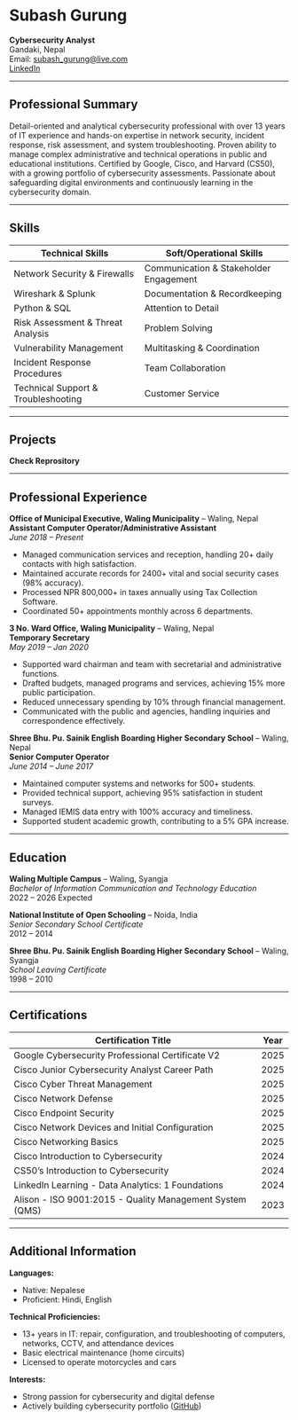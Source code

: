 # Subash Gurung  
**Cybersecurity Analyst**  
Gandaki, Nepal    
Email: subash_gurung@live.com  
[LinkedIn](https://www.linkedin.com/in/subash1031/)

---

## Professional Summary

Detail-oriented and analytical cybersecurity professional with over 13 years of IT experience and hands-on expertise in network security, incident response, risk assessment, and system troubleshooting. Proven ability to manage complex administrative and technical operations in public and educational institutions. Certified by Google, Cisco, and Harvard (CS50), with a growing portfolio of cybersecurity assessments. Passionate about safeguarding digital environments and continuously learning in the cybersecurity domain.

---

## Skills

| Technical Skills                    | Soft/Operational Skills                |
|-------------------------------------|----------------------------------------|
| Network Security & Firewalls        | Communication & Stakeholder Engagement |
| Wireshark & Splunk                  | Documentation & Recordkeeping          |
| Python & SQL                        | Attention to Detail                    |
| Risk Assessment & Threat Analysis   | Problem Solving                        |
| Vulnerability Management            | Multitasking & Coordination            |
| Incident Response Procedures        | Team Collaboration                     |
| Technical Support & Troubleshooting | Customer Service                       |

---

## Projects
**Check Reprository**

---

## Professional Experience

**Office of Municipal Executive, Waling Municipality** – Waling, Nepal  
**Assistant Computer Operator/Administrative Assistant**  
*June 2018 – Present*  
- Managed communication services and reception, handling 20+ daily contacts with high satisfaction.  
- Maintained accurate records for 2400+ vital and social security cases (98% accuracy).  
- Processed NPR 800,000+ in taxes annually using Tax Collection Software.  
- Coordinated 50+ appointments monthly across 6 departments.

**3 No. Ward Office, Waling Municipality** – Waling, Nepal  
**Temporary Secretary**  
*May 2019 – Jan 2020*  
- Supported ward chairman and team with secretarial and administrative functions.  
- Drafted budgets, managed programs and services, achieving 15% more public participation.  
- Reduced unnecessary spending by 10% through financial management.  
- Communicated with the public and agencies, handling inquiries and correspondence effectively.

**Shree Bhu. Pu. Sainik English Boarding Higher Secondary School** – Waling, Nepal  
**Senior Computer Operator**  
*June 2014 – June 2017*  
- Maintained computer systems and networks for 500+ students.  
- Provided technical support, achieving 95% satisfaction in student surveys.  
- Managed IEMIS data entry with 100% accuracy and timeliness.  
- Supported student academic growth, contributing to a 5% GPA increase.

---

## Education

**Waling Multiple Campus** – Waling, Syangja  
*Bachelor of Information Communication and Technology Education*  
2022 – 2026 Expected

**National Institute of Open Schooling** – Noida, India  
*Senior Secondary School Certificate*  
2012 – 2014

**Shree Bhu. Pu. Sainik English Boarding Higher Secondary School** – Waling, Syangja  
*School Leaving Certificate*  
1998 – 2010

---

## Certifications

| Certification Title                                      | Year  |
|----------------------------------------------------------|-------|
| Google Cybersecurity Professional Certificate V2         | 2025  |
| Cisco Junior Cybersecurity Analyst Career Path           | 2025  |
| Cisco Cyber Threat Management                            | 2025  |
| Cisco Network Defense                                    | 2025  |
| Cisco Endpoint Security                                  | 2025  |
| Cisco Network Devices and Initial Configuration          | 2025  |
| Cisco Networking Basics                                  | 2025  |
| Cisco Introduction to Cybersecurity                      | 2024  |
| CS50’s Introduction to Cybersecurity                     | 2024  |
| LinkedIn Learning - Data Analytics: 1 Foundations        | 2024  |
| Alison - ISO 9001:2015 - Quality Management System (QMS) | 2023  |

---

## Additional Information

**Languages:**  
- Native: Nepalese  
- Proficient: Hindi, English

**Technical Proficiencies:**  
- 13+ years in IT: repair, configuration, and troubleshooting of computers, networks, CCTV, and attendance devices  
- Basic electrical maintenance (home circuits)  
- Licensed to operate motorcycles and cars

**Interests:**  
- Strong passion for cybersecurity and digital defense  
- Actively building cybersecurity portfolio ([GitHub](https://github.com/SG-1031))
